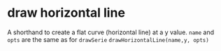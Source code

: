 # draw horizontal line

A shorthand to create a flat curve \(horizontal line\) at a y value. `name` and `opts` are the same as for `drawSerie` `drawHorizontalLine(name,y, opts)`

